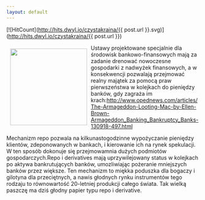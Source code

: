 ```yaml
---
layout: default
---
```


[![HitCount](http://hits.dwyl.io/czystakraina/{{ post.url }}.svg)](http://hits.dwyl.io/czystakraina/{{ post.url }})

<p><img src="{{site.baseurl}}\articles\pictures\465.eb.jpg" align="left" style="margin: 10px 10px" width="200"><!--200-->
Ustawy projektowane specjalnie dla środowisk bankowo-finansowych mają za zadanie drenować nowoczesne gospodarki z nadwyżek finansowych, a w konsekwencji pozwalają przejmować realny majątek za pomocą praw pierwszeństwa w kolejkach do pieniędzy banków, gdy zagraża im krach:<a href="http://www.opednews.com/articles/The-Armageddon-Looting-Mac-by-Ellen-Brown-Armageddon_Banking_Bankruptcy_Banks-130918-497.html" title="Repo i instrumenty pochodne" target="">http://www.opednews.com/articles/The-Armageddon-Looting-Mac-by-Ellen-Brown-Armageddon_Banking_Bankruptcy_Banks-130918-497.html</a></p><p>Mechanizm repo pozwala na kilkunastogodzinne wypożyczanie pieniędzy klientów, zdeponowanych w bankach, i kierowanie ich na rynek spekulacji. W ten sposób dokonuje się przejmowamnia dużych podmiotów gospodarczych.Repo i derivatives mają uprzywilejowany status w kolejkach po aktywa bankrutujących banków, umozliwiając pożeranie mniejszych banków przez większe. Ten mechanizm to miękka poduszka dla bogaczy i gilotyna dla przeciętnych, a nawis głodnych rynku instrumentów tego rodzaju to równowartość 20-letniej produkcji całego świata. Tak wielką paszczę ma dziś głodny papier typu repo i derivative.</p>